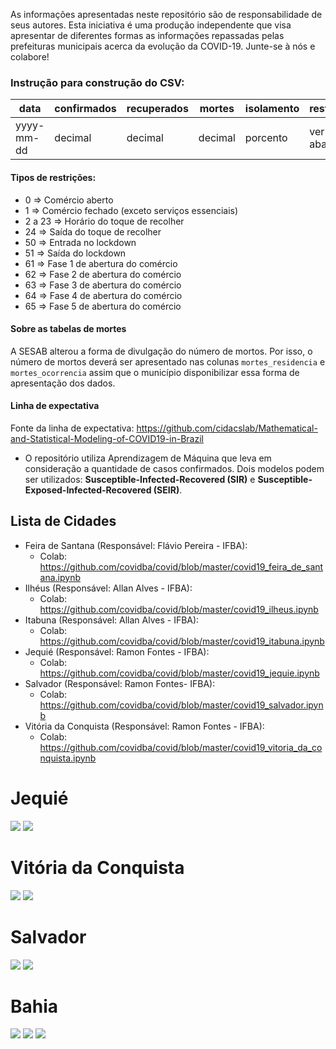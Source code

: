 As informações apresentadas neste repositório são de responsabilidade de seus autores. Esta iniciativa é uma produção independente que visa apresentar de diferentes formas as informações repassadas pelas prefeituras municipais acerca da evolução da COVID-19. Junte-se à nós e colabore!

### Instrução para construção do CSV:   

| data | confirmados | recuperados | mortes | isolamento | restricao |  uti
| --- | --- | --- | --- | --- | --- | --- |
| yyyy-mm-dd | decimal | decimal | decimal | porcento | ver tipos abaixo |  porcento |

#### Tipos de restrições:
- 0 => Comércio aberto
- 1 => Comércio fechado (exceto serviços essenciais)
- 2 a 23 => Horário do toque de recolher
- 24 => Saída do toque de recolher
- 50 => Entrada no lockdown
- 51 => Saída do lockdown
- 61 => Fase 1 de abertura do comércio
- 62 => Fase 2 de abertura do comércio
- 63 => Fase 3 de abertura do comércio
- 64 => Fase 4 de abertura do comércio
- 65 => Fase 5 de abertura do comércio

#### Sobre as tabelas de mortes
A SESAB alterou a forma de divulgação do número de mortos. Por isso, o número de mortos deverá ser apresentado nas colunas `mortes_residencia` e `mortes_ocorrencia` assim que o município disponibilizar essa forma de apresentação dos dados.

#### Linha de expectativa
Fonte da linha de expectativa: https://github.com/cidacslab/Mathematical-and-Statistical-Modeling-of-COVID19-in-Brazil
- O repositório utiliza Aprendizagem de Máquina que leva em consideração a quantidade de casos confirmados. Dois modelos podem ser utilizados: **Susceptible-Infected-Recovered (SIR)** e **Susceptible-Exposed-Infected-Recovered (SEIR)**.

## Lista de Cidades
- Feira de Santana (Responsável: Flávio Pereira - IFBA):
  - Colab: https://github.com/covidba/covid/blob/master/covid19_feira_de_santana.ipynb
- Ilhéus (Responsável: Allan Alves - IFBA):
  - Colab: https://github.com/covidba/covid/blob/master/covid19_ilheus.ipynb
- Itabuna (Responsável: Allan Alves - IFBA):
  - Colab: https://github.com/covidba/covid/blob/master/covid19_itabuna.ipynb
- Jequié (Responsável: Ramon Fontes - IFBA): 
  - Colab: https://github.com/covidba/covid/blob/master/covid19_jequie.ipynb
- Salvador (Responsável: Ramon Fontes- IFBA):
  - Colab: https://github.com/covidba/covid/blob/master/covid19_salvador.ipynb
- Vitória da Conquista (Responsável: Ramon Fontes - IFBA): 
  - Colab: https://github.com/covidba/covid/blob/master/covid19_vitoria_da_conquista.ipynb


# Jequié  
![](https://drive.google.com/uc?export=view&id=1--7gWAbvW57H4hPYLVNNDfe1liSJMdGQ)
![](https://drive.google.com/uc?export=view&id=1-4ajTz45wsrtxxV-JPjSK0JCx51cdE8P)

# Vitória da Conquista
![](https://drive.google.com/uc?export=view&id=1-BPW6LzbxpqJyytyVgxiEQPtgEsw5Sj3)
![](https://drive.google.com/uc?export=view&id=1-HBgOUsMP-Cc0MhUlwbXQmWXrahisJK_)

# Salvador
![](https://drive.google.com/uc?export=view&id=1lfhHG3Uw49iXTS3KstmyFlR2xaFItWCI)
![](https://drive.google.com/uc?export=view&id=1-1RagKSDoxavOP4-QngCp5XxU9zMqJ6X)

# Bahia
![](https://drive.google.com/uc?export=view&id=1--s_e86HJ5OkyjnQIciFwDm7hOLWFPYH)
![](https://drive.google.com/uc?export=view&id=1--walWIG8ahzWuXSxo6ZYgh-4G1W199U)
![](https://drive.google.com/uc?export=view&id=1yssvgzc7ST5JTODHGPaxXaxJBQXDkzA_)
